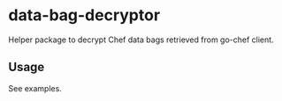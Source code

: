 # data-bag-decryptor
Helper package to decrypt Chef data bags retrieved from go-chef client.

## Usage

See examples.
